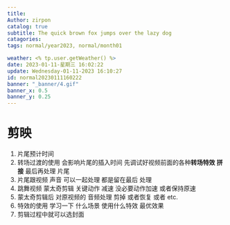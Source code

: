 ```yaml
---
title:
Author: zirpon
catalog: true
subtitle: The quick brown fox jumps over the lazy dog
catagories:
tags: normal/year2023, normal/month01

weather: <% tp.user.getWeather() %>
date: 2023-01-11-星期三 16:02:22
update: Wednesday-01-11-2023 16:10:27
id: normal20230111160222
banner: "_banner/4.gif"
banner_x: 0.5
banner_y: 0.25
---
```


# 剪映
1. 片尾预计时间 
2. 转场过渡的使用 会影响片尾的插入时间 先调试好视频前面的各种**转场特效** **拼接** 最后再处理 片尾 
3. 片尾跟视频 声音 可以一起处理 都是留在最后 处理
4. 跳舞视频 蒙太奇剪辑 关键动作 减速 没必要动作加速 或者保持原速
5. 蒙太奇剪辑后 对原视频的 音频处理 剪掉 或者恢复 或者 etc.
6. 特效的使用 学习一下 什么场景 使用什么特效 最优效果
7. 剪辑过程中就可以选封面